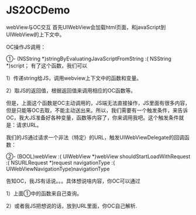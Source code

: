 # JS2OCDemo
webView与OC交互
首先UIWebView会加载html页面，和javaScript到UIWebView的上下文中。

OC操作JS调用：

①- (NSString *)stringByEvaluatingJavaScriptFromString :( NSString *)script；
有了这个函数，我们可以

1）传递string给JS，调用webview上下文中的函数和变量。

2）取JS的返回值，根据返回值来调用相应的OC函数等。

但是，上面这个函数是OC主动调用的，JS端无法直接操作，JS里面有很多内容，但是只能等OC去取，不能主动送出来。所以，我们需要有一个触发条件，来告诉OC，我大JS准备好各种变量，函数等内容了，你来调用我吧。这个触发条件就是：请求URL。

我们的JS通过请求一个非法（特定）的URL，触发UIWebViewDelegate的回调函数：

②- (BOOL)webView :( UIWebView *)webView shouldStartLoadWithRequest :( NSURLRequest *)request navigationType :( UIWebViewNavigationType)navigationType

告知OC，我JS有话说。。。具体想说啥内容，你OC可以通过

1）上面①中的函数来自己查询。

2）或者我JS把想说的话，放到URL里面，你OC自己解析.